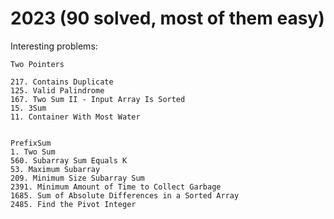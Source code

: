 # 2023 (90 solved, most of them easy)
Interesting problems:
```
Two Pointers

217. Contains Duplicate
125. Valid Palindrome
167. Two Sum II - Input Array Is Sorted
15. 3Sum
11. Container With Most Water


PrefixSum
1. Two Sum
560. Subarray Sum Equals K
53. Maximum Subarray
209. Minimum Size Subarray Sum
2391. Minimum Amount of Time to Collect Garbage
1685. Sum of Absolute Differences in a Sorted Array
2485. Find the Pivot Integer
```
